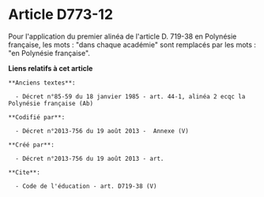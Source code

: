 # Article D773-12

Pour l'application du premier alinéa de l'article D. 719-38 en Polynésie française, les mots : "dans chaque académie" sont
remplacés par les mots : "en Polynésie française".

**Liens relatifs à cet article**

	**Anciens textes**:

	  - Décret n°85-59 du 18 janvier 1985 - art. 44-1, alinéa 2 ecqc la Polynésie française (Ab)

	**Codifié par**:

	  - Décret n°2013-756 du 19 août 2013 -  Annexe (V)

	**Créé par**:

	  - Décret n°2013-756 du 19 août 2013 - art.

	**Cite**:

	  - Code de l'éducation - art. D719-38 (V)
